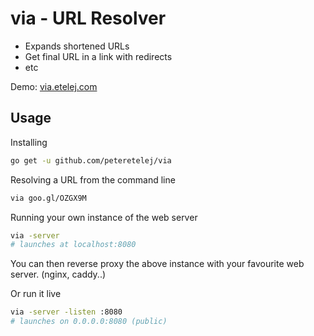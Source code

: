 # via - URL Resolver

- Expands shortened URLs
- Get final URL in a link with redirects
- etc

Demo: [via.etelej.com](via.etelej.com) 

## Usage

Installing
``` bash
go get -u github.com/peteretelej/via
```

Resolving a URL from the command line
``` bash
via goo.gl/OZGX9M
```

Running your own instance of the web server
``` bash
via -server 
# launches at localhost:8080
```

You can then reverse proxy the above instance with your favourite web server. (nginx, caddy..)

Or run it live 
``` bash
via -server -listen :8080
# launches on 0.0.0.0:8080 (public)
``` 


